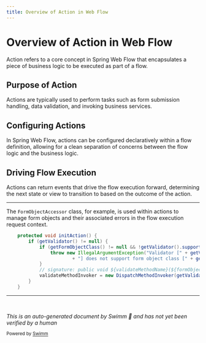 ```yaml
---
title: Overview of Action in Web Flow
---
```

# Overview of Action in Web Flow

Action refers to a core concept in Spring Web Flow that encapsulates a piece of business logic to be executed as part of a flow.

## Purpose of Action

Actions are typically used to perform tasks such as form submission handling, data validation, and invoking business services.

## Configuring Actions

In Spring Web Flow, actions can be configured declaratively within a flow definition, allowing for a clean separation of concerns between the flow logic and the business logic.

## Driving Flow Execution

Actions can return events that drive the flow execution forward, determining the next state or view to transition to based on the outcome of the action.

<SwmSnippet path="/spring-webflow/src/main/java/org/springframework/webflow/action/FormAction.java" line="422">

---

The <SwmToken path="spring-webflow/src/main/java/org/springframework/webflow/action/FormAction.java" pos="725:21:21" line-data="	 * The returned form object will become the {@link FormObjectAccessor#setCurrentFormObject(Object, ScopeType)">`FormObjectAccessor`</SwmToken> class, for example, is used within actions to manage form objects and their associated errors in the flow execution request context.

```java
	protected void initAction() {
		if (getValidator() != null) {
			if (getFormObjectClass() != null && !getValidator().supports(getFormObjectClass())) {
				throw new IllegalArgumentException("Validator [" + getValidator()
						+ "] does not support form object class [" + getFormObjectClass() + "]");
			}
			// signature: public void ${validateMethodName}(${formObjectClass}, Errors)
			validateMethodInvoker = new DispatchMethodInvoker(getValidator(), getFormObjectClass(), Errors.class);
		}
	}
```

---

</SwmSnippet>

&nbsp;

*This is an auto-generated document by Swimm 🌊 and has not yet been verified by a human*

<SwmMeta version="3.0.0" repo-id="Z2l0aHViJTNBJTNBc3ByaW5nLXdlYmZsb3ctZGVtbyUzQSUzQWdpbGFkbmF2b3Q=" repo-name="spring-webflow-demo"><sup>Powered by [Swimm](/)</sup></SwmMeta>
